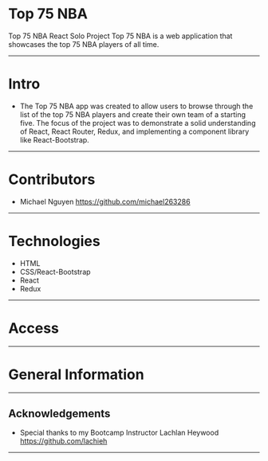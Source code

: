 # Top 75 NBA
Top 75 NBA React Solo Project
Top 75 NBA is a web application that showcases the top 75 NBA players of all time.

---

# Intro
 - The Top 75 NBA app was created to allow users to browse through the list of the top 75 NBA players and create their own team of a starting five. The focus of the project was to demonstrate a solid understanding of React, React Router, Redux, and implementing a component library like React-Bootstrap. 
---

# Contributors
* Michael Nguyen https://github.com/michael263286


---

# Technologies
* HTML
* CSS/React-Bootstrap
* React
* Redux
---

# Access

---

# General Information
---

## Acknowledgements
* Special thanks to my Bootcamp Instructor Lachlan Heywood https://github.com/lachieh
---
